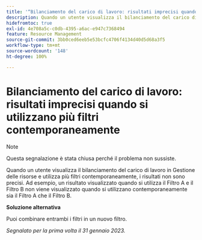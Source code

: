 ```yaml
---
title: '“Bilanciamento del carico di lavoro: risultati imprecisi quando si utilizzano più filtri contemporaneamente”'
description: Quando un utente visualizza il bilanciamento del carico di lavoro e utilizza più filtri contemporaneamente, i risultati non sono precisi. Ad esempio, un risultato visualizzato quando si utilizza il Filtro A e il Filtro B non viene visualizzato quando si utilizzano contemporaneamente sia il Filtro A che il Filtro B.
hidefromtoc: true
exl-id: 4e708a5c-c0db-4395-a6ac-e947c7368494
feature: Resource Management
source-git-commit: 3bb0ced6eeb5e53bcfc4706f4134d40d5d68a3f5
workflow-type: tm+mt
source-wordcount: '148'
ht-degree: 100%

---
```


# Bilanciamento del carico di lavoro: risultati imprecisi quando si utilizzano più filtri contemporaneamente

>[!NOTE]
>
>Questa segnalazione è stata chiusa perché il problema non sussiste.

Quando un utente visualizza il bilanciamento del carico di lavoro in Gestione delle risorse e utilizza più filtri contemporaneamente, i risultati non sono precisi. Ad esempio, un risultato visualizzato quando si utilizza il Filtro A e il Filtro B non viene visualizzato quando si utilizzano contemporaneamente sia il Filtro A che il Filtro B.

**Soluzione alternativa**

Puoi combinare entrambi i filtri in un nuovo filtro.

_Segnalato per la prima volta il 31 gennaio 2023._
